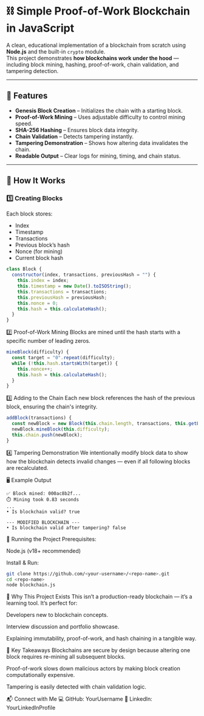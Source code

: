 # ⛓️ Simple Proof-of-Work Blockchain in JavaScript

A clean, educational implementation of a blockchain from scratch using **Node.js** and the built-in `crypto` module.  
This project demonstrates **how blockchains work under the hood** — including block mining, hashing, proof-of-work, chain validation, and tampering detection.

---

## 🚀 Features

- **Genesis Block Creation** – Initializes the chain with a starting block.
- **Proof-of-Work Mining** – Uses adjustable difficulty to control mining speed.
- **SHA-256 Hashing** – Ensures block data integrity.
- **Chain Validation** – Detects tampering instantly.
- **Tampering Demonstration** – Shows how altering data invalidates the chain.
- **Readable Output** – Clear logs for mining, timing, and chain status.

---

## 📜 How It Works

### 1️⃣ Creating Blocks

Each block stores:

- Index
- Timestamp
- Transactions
- Previous block’s hash
- Nonce (for mining)
- Current block hash

```js
class Block {
  constructor(index, transactions, previousHash = "") {
    this.index = index;
    this.timestamp = new Date().toISOString();
    this.transactions = transactions;
    this.previousHash = previousHash;
    this.nonce = 0;
    this.hash = this.calculateHash();
  }
}
```

2️⃣ Proof-of-Work Mining
Blocks are mined until the hash starts with a specific number of leading zeros.

```js
mineBlock(difficulty) {
  const target = "0".repeat(difficulty);
  while (!this.hash.startsWith(target)) {
    this.nonce++;
    this.hash = this.calculateHash();
  }
}
```

3️⃣ Adding to the Chain
Each new block references the hash of the previous block, ensuring the chain's integrity.

```js
addBlock(transactions) {
  const newBlock = new Block(this.chain.length, transactions, this.getLatestBlock().hash);
  newBlock.mineBlock(this.difficulty);
  this.chain.push(newBlock);
}
```

4️⃣ Tampering Demonstration
We intentionally modify block data to show how the blockchain detects invalid changes — even if all following blocks are recalculated.

🖥 Example Output

```vbnet
✅ Block mined: 000ac8b2f...
⏱️ Mining took 0.83 seconds
...
• Is blockchain valid? true

--- MODIFIED BLOCKCHAIN ---
• Is blockchain valid after tampering? false
```

🔧 Running the Project
Prerequisites:

Node.js (v18+ recommended)

Install & Run:

```bash
git clone https://github.com/<your-username>/<repo-name>.git
cd <repo-name>
node blockchain.js
```

🎯 Why This Project Exists
This isn’t a production-ready blockchain — it’s a learning tool.
It’s perfect for:

Developers new to blockchain concepts.

Interview discussion and portfolio showcase.

Explaining immutability, proof-of-work, and hash chaining in a tangible way.

📌 Key Takeaways
Blockchains are secure by design because altering one block requires re-mining all subsequent blocks.

Proof-of-work slows down malicious actors by making block creation computationally expensive.

Tampering is easily detected with chain validation logic.

📬 Connect with Me
💻 GitHub: YourUsername
💼 LinkedIn: YourLinkedInProfile
